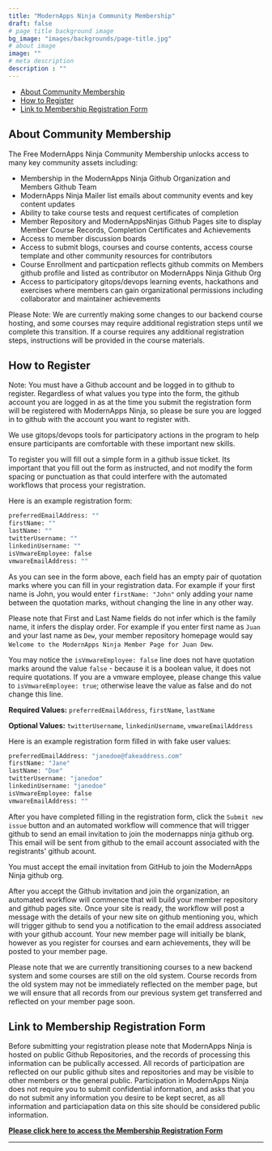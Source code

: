 ```yaml
---
title: "ModernApps Ninja Community Membership"
draft: false
# page title background image
bg_image: "images/backgrounds/page-title.jpg"
# about image
image: ""
# meta description
description : ""
---
```


- [About Community Membership](#about-community-membership)
- [How to Register](#how-to-register)
- [Link to Membership Registration Form](#link-to-membership-registration-form)

## About Community Membership

The Free ModernApps Ninja Community Membership unlocks access to many key community assets including:

- Membership in the ModernApps Ninja Github Organization and Members Github Team
- ModernApps Ninja Mailer list emails about community events and key content updates
- Ability to take course tests and request certificates of completion
- Member Repository and ModernAppsNinjas Github Pages site to display Member Course Records, Completion Certificates and Achievements
- Access to member discussion boards
- Access to submit blogs, courses and course contents, access course template and other community resources for contributors
- Course Enrollment and particpation reflects github commits on Members github profile and listed as contributor on ModernApps Ninja Github Org
- Access to participatory gitops/devops learning events, hackathons and exercises where members can gain organizational permissions including collaborator and maintainer achievements

Please Note: We are currently making some changes to our backend course hosting, and some courses may require additional registration steps until we complete this transition. If a course requires any additional registration steps, instructions will be provided in the course materials. 

## How to Register

Note: You must have a Github account and be logged in to github to register. Regardless of what values you type into the form, the github account you are logged in as at the time you submit the registration form will be registered with ModernApps Ninja, so please be sure you are logged in to github with the account you want to register with.  

We use gitops/devops tools for participatory actions in the program to help ensure participants are comfortable with these important new skills.  

To register you will fill out a simple form in a github issue ticket. Its important that you fill out the form as instructed, and not modify the form spacing or punctuation as that could interfere with the automated workflows that process your registration.  

Here is an example registration form:

```bash
preferredEmailAddress: ""  
firstName: ""  
lastName: ""  
twitterUsername: ""  
linkedinUsername: ""  
isVmwareEmployee: false  
vmwareEmailAddress: ""
```

As you can see in the form above, each field has an empty pair of quotation marks where you can fill in your registration data. For example if your first name is John, you would enter `firstName: "John"` only adding your name between the quotation marks, without changing the line in any other way.  

Please note that First and Last Name fields do not infer which is the family name, it infers the display order. For example if you enter first name as `Juan` and your last name as `Dew`, your member repository homepage would say `Welcome to the ModernApps Ninja Member Page for Juan Dew`.  

You may notice the `isVmwareEmployee: false` line does not have quotation marks around the value `false` - because it is a boolean value, it does not require quotations. If you are a vmware employee, please change this value to `isVmwareEmployee: true`; otherwise leave the value as false and do not change this line.  

**Required Values:** `preferredEmailAddress`, `firstName`, `lastName`  

**Optional Values:** `twitterUsername`, `linkedinUsername`, `vmwareEmailAddress`

Here is an example registration form filled in with fake user values:

```bash
preferredEmailAddress: "janedoe@fakeaddress.com"  
firstName: "Jane"  
lastName: "Doe"  
twitterUsername: "janedoe"  
linkedinUsername: "janedoe"  
isVmwareEmployee: false  
vmwareEmailAddress: ""
```

After you have completed filling in the registration form, click the `Submit new issue` button and an automated workflow will commence that will trigger github to send an email invitation to join the modernapps ninja github org. This email will be sent from github to the email account associated with the registrants' github acount. 

You must accept the email invitation from GitHub to join the ModernApps Ninja github org. 

After you accept the Github invitation and join the organization, an automated workflow will commence that will build your member repository and github pages site. Once your site is ready, the workflow will post a message with the details of your new site on github mentioning you, which will trigger github to send you a notification to the email address associated with your github account. Your new member page will initially be blank, however as you register for courses and earn achievements, they will be posted to your member page. 

Please note that we are currently transitioning courses to a new backend system and some courses are still on the old system. Course records from the old system may not be immediately reflected on the member page, but we will ensure that all records from our previous system get transferred and reflected on your member page soon. 

## Link to Membership Registration Form

Before submitting your registration please note that ModernApps Ninja is hosted on public Github Repositories, and the records of processing this information can be publically accessed. All records of participation are reflected on our public github sites and repositories and may be visible to other members or the general public. Participation in ModernApps Ninja does not require you to submit confidential information, and asks that you do not submit any information you desire to be kept secret, as all information and particiapation data on this site should be considered public information. 

**[Please click here to access the Membership Registration Form](https://github.com/ModernAppsNinja/modernappsninja.github.io/issues/new?assignees=modernappsninjabot&labels=newuserregistration&template=joinrequest.md&title=Request+to+Join+ModernApps+Ninja+Github+Org)**



--------


